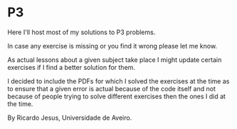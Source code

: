 # P3
Here I'll host most of my solutions to P3 problems.

In case any exercise is missing or you find it wrong please let me know.

As actual lessons about a given subject take place I might update certain exercises if I find a better solution for them.

I decided to include the PDFs for which I solved the exercises at the time as to ensure that a given error is actual because of the code itself and not because of people trying to solve different exercises then the ones I did at the time.

By Ricardo Jesus, Universidade de Aveiro.
